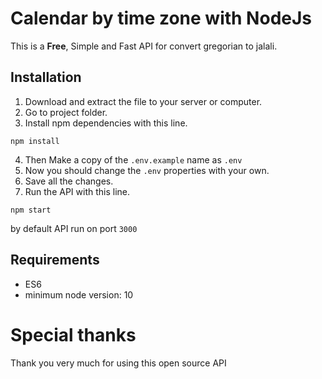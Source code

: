 # Calendar by time zone with NodeJs
This is a **Free**, Simple and Fast API for convert gregorian to jalali.

## Installation
1. Download and extract the file to your server or computer.
2. Go to project folder.
3. Install npm dependencies with this line.
```properties
npm install
```
4. Then Make a copy of the `.env.example` name as `.env`
5. Now you should change the `.env` properties with your own.
6. Save all the changes.
7. Run the API with this line.
```properties
npm start
```
by default API run on port `3000`
## Requirements
- ES6
- minimum node version: 10

# Special thanks
Thank you very much for using this open source API
